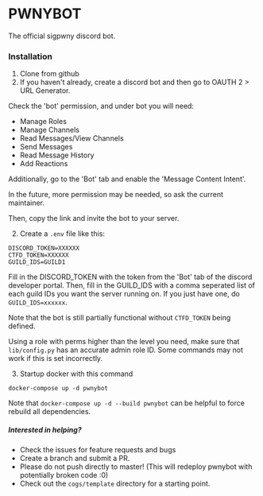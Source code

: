 # PWNYBOT

The official sigpwny discord bot.
### Installation

1. Clone from github
2. If you haven't already, create a discord bot and then go to OAUTH 2 > URL Generator.

Check the 'bot' permission, and under bot you will need:

+ Manage Roles
+ Manage Channels
+ Read Messages/View Channels
+ Send Messages
+ Read Message History
+ Add Reactions

Additionally, go to the 'Bot' tab and enable the 'Message Content Intent'.

In the future, more permission may be needed, so ask the current maintainer.

Then, copy the link and invite the bot to your server.

2. Create a `.env` file like this:

```
DISCORD_TOKEN=XXXXXX
CTFD_TOKEN=XXXXXX
GUILD_IDS=GUILD1
```

Fill in the DISCORD_TOKEN with the token from the 'Bot' tab of the discord developer portal. Then, fill in the GUILD_IDS with a comma seperated list of each guild IDs you want the server running on. If you just have one, do `GUILD_IDS=xxxxxx`.

Note that the bot is still partially functional without `CTFD_TOKEN` being defined.

Using a role with perms higher than the level you need, make sure that `lib/config.py` has an accurate admin role ID. Some commands may not work if this is set incorrectly.


3. Startup docker with this command

```
docker-compose up -d pwnybot
```

Note that `docker-compose up -d --build pwnybot` can be helpful to force rebuild all dependencies.


##### Interested in helping?

+ Check the issues for feature requests and bugs
+ Create a branch and submit a PR.
+ Please do not push directly to master! (This will redeploy pwnybot with potentially broken code :0)
+ Check out the `cogs/template` directory for a starting point.

